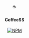 <br>
<p style=="font-szie:20px;" align="center">☕ </p>
<h4 align="center">CoffeeSS</h4>

<p align="center">
  <a href="https://www.npmjs.com/package/drawjsframework"><img src="https://img.shields.io/npm/v/drawjsframework.svg?color=%2345cdff&sanitize=true" alt="NPM"></a>
</p>
<br>
